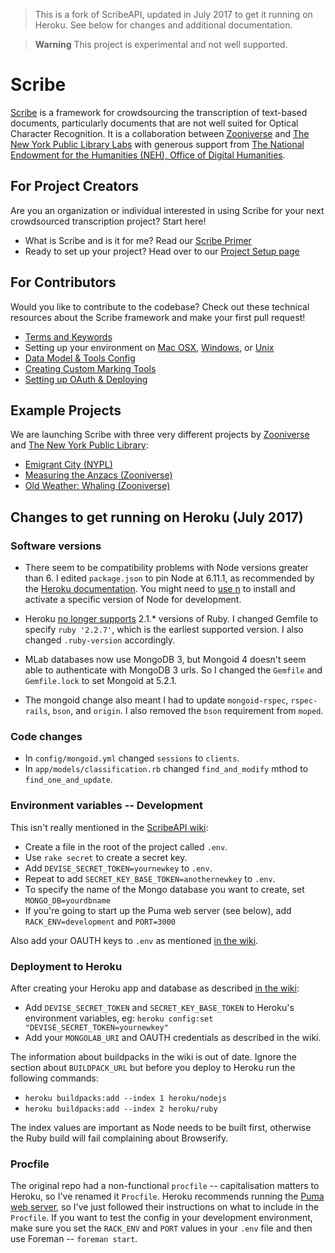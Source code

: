 > This is a fork of ScribeAPI, updated in July 2017 to get it running on Heroku. See below for changes and additional documentation.

> **Warning**
> This project is experimental and not well supported.

# Scribe 

[Scribe](http://scribeproject.github.io/) is a framework for crowdsourcing the transcription of text-based documents, particularly documents that are not well suited for Optical Character Recognition. It is a collaboration between [Zooniverse](https://www.zooniverse.org/) and [The New York Public Library Labs](http://labs.nypl.org/) with generous support from [The National Endowment for the Humanities (NEH), Office of Digital Humanities](http://www.neh.gov/divisions/odh).

## For Project Creators

Are you an organization or individual interested in using Scribe for your next crowdsourced transcription project? Start here!

* What is Scribe and is it for me? Read our [Scribe Primer](https://github.com/zooniverse/scribeAPI/wiki/Getting-started)
* Ready to set up your project? Head over to our [Project Setup page](https://github.com/zooniverse/scribeAPI/wiki/Setting-up-your-project)

## For Contributors

Would you like to contribute to the codebase? Check out these technical resources about the Scribe framework and make your first pull request!

* [Terms and Keywords](https://github.com/zooniverse/scribeAPI/wiki/Terms-and-Keywords)
* Setting up your environment on [Mac OSX](https://github.com/zooniverse/scribeAPI/wiki/Setup-Mac-OSX), [Windows](https://github.com/zooniverse/scribeAPI/wiki/Setup-in-Windows-Vagrant), or [Unix](https://github.com/zooniverse/scribeAPI/wiki/Setup-Unix)
* [Data Model & Tools Config](https://github.com/zooniverse/scribeAPI/wiki/Data-Model-%26-Tools-Config)
* [Creating Custom Marking Tools](https://github.com/zooniverse/scribeAPI/wiki/Creating-Custom-Marking-Tools)
* [Setting up OAuth & Deploying](https://github.com/zooniverse/scribeAPI/wiki/Setting-up-OAuth-%26-Deploying)

## Example Projects

We are launching Scribe with three very different projects by [Zooniverse](https://www.zooniverse.org/) and [The New York Public Library](http://www.nypl.org/):

* [Emigrant City (NYPL)](http://emigrantcity.nypl.org)
* [Measuring the Anzacs (Zooniverse)](http://measuringtheanzacs.org)
* [Old Weather: Whaling (Zooniverse)](http://whaling.oldweather.org)

## Changes to get running on Heroku (July 2017)

### Software versions

* There seem to be compatibility problems with Node versions greater than 6. I edited `package.json` to pin Node at 6.11.1, as recommended by the [Heroku documentation](https://devcenter.heroku.com/articles/nodejs-support). You might need to [use n](https://github.com/tj/n) to install and activate a specific version of Node for development.

* Heroku [no longer supports](https://devcenter.heroku.com/articles/ruby-support) 2.1.* versions of Ruby. I changed Gemfile to specify `ruby '2.2.7'`, which is the earliest supported version. I also changed `.ruby-version` accordingly.

* MLab databases now use MongoDB 3, but Mongoid 4 doesn't seem able to authenticate with MongoDB 3 urls. So I changed the `Gemfile` and `Gemfile.lock` to set Mongoid at 5.2.1.

* The mongoid change also meant I had to update `mongoid-rspec`, `rspec-rails`, `bson`, and `origin`. I also removed the `bson` requirement from `moped`.

### Code changes

* In `config/mongoid.yml` changed `sessions` to `clients`.
* In `app/models/classification.rb` changed `find_and_modify` mthod to `find_one_and_update`.

### Environment variables -- Development

This isn't really mentioned in the [ScribeAPI wiki](https://github.com/zooniverse/scribeAPI/wiki):

* Create a file in the root of the project called `.env`.
* Use `rake secret` to create a secret key.
* Add `DEVISE_SECRET_TOKEN=yournewkey` to `.env`.
* Repeat to add `SECRET_KEY_BASE_TOKEN=anothernewkey` to `.env`.
* To specify the name of the Mongo database you want to create, set `MONGO_DB=yourdbname`
* If you're going to start up the Puma web server (see below), add `RACK_ENV=development` and `PORT=3000`

Also add your OAUTH keys to `.env` as mentioned [in the wiki](https://github.com/zooniverse/scribeAPI/wiki/Setting-up-OAuth-%26-Deploying).

### Deployment to Heroku

After creating your Heroku app and database as described [in the wiki](https://github.com/zooniverse/scribeAPI/wiki/Setting-up-OAuth-%26-Deploying):

* Add `DEVISE_SECRET_TOKEN` and `SECRET_KEY_BASE_TOKEN` to Heroku's environment variables, eg: `heroku config:set "DEVISE_SECRET_TOKEN=yournewkey"`
* Add your `MONGOLAB_URI` and OAUTH credentials as described in the wiki.

The information about buildpacks in the wiki is out of date. Ignore the section about `BUILDPACK_URL` but before you deploy to Heroku run the following commands:

* `heroku buildpacks:add --index 1 heroku/nodejs`
* `heroku buildpacks:add --index 2 heroku/ruby`

The index values are important as Node needs to be built first, otherwise the Ruby build will fail complaining about Browserify.

### Procfile

The original repo had a non-functional `procfile` -- capitalisation matters to Heroku, so I've renamed it `Procfile`. Heroku recommends running the [Puma web server](https://devcenter.heroku.com/articles/getting-started-with-rails4#webserver), so I've just followed their instructions on what to include in the `Procfile`. If you want to test the config in your development environment, make sure you set the `RACK_ENV` and `PORT` values in your `.env` file and then use Foreman -- `foreman start`.









